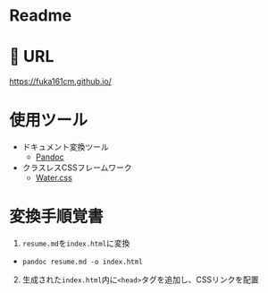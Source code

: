# Readme

# &#x1f388; URL
https://fuka161cm.github.io/

# 使用ツール
- ドキュメント変換ツール
  - [Pandoc](https://pandoc.org/)
- クラスレスCSSフレームワーク
  - [Water.css](https://watercss.kognise.dev/)

# 変換手順覚書
1.  `resume.md`を`index.html`に変換
  - `pandoc resume.md -o index.html`
2.  生成された`index.html`内に`<head>`タグを追加し、CSSリンクを配置